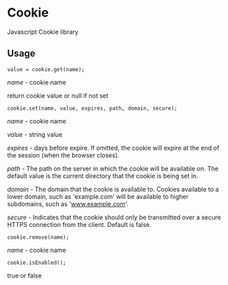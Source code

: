 Cookie
======

Javascript Cookie library


Usage
-----

`value = cookie.get(name);`

*name* - cookie name

return cookie value or null if not set


`cookie.set(name, value, expires, path, domain, secure);`

*name* - cookie name

*value* - string value

*expires* - days before expire. If omitted, the cookie will expire at the end of the session (when the browser closes). 

*path* - The path on the server in which the cookie will be available on. The default value is the current directory that the cookie is being set in. 

*domain* - The domain that the cookie is available to. Cookies available to a lower domain, such as 'example.com' will be available to higher subdomains, such as 'www.example.com'.

*secure* - Indicates that the cookie should only be transmitted over a secure HTTPS connection from the client. Default is false.


`cookie.remove(name);`

*name* - cookie name


`cookie.isEnabled();`

true or false
